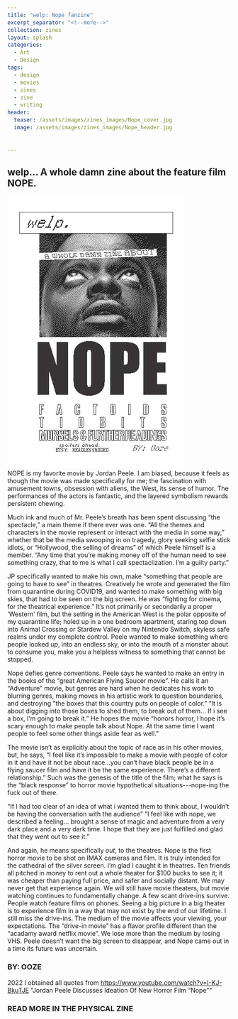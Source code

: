 ```yaml
---
title: "welp: Nope fanzine"
excerpt_separator: "<!--more-->"
collection: zines
layout: splash
categories:
  - Art
  - Design
tags:
  - design
  - movies
  - zines
  - zine
  - writing
header: 
  teaser: /assets/images/zines_images/Nope_cover.jpg
  image: /assets/images/zines_images/Nope_header.jpg

  
---
```

## welp... A whole damn zine about the feature film NOPE.  

<div class="image-container">
  <img src="/assets/images/zines_images/Nope_cover.jpg" alt="cover of the zine">
</div>
NOPE is my favorite movie by Jordan Peele. I am biased, because it feels as though the movie was made specifically for me; the fascination with amusement towns, obsession with aliens, the West, its sense of humor. The performances of the actors is fantastic, and the layered symbolism rewards persistent chewing.

Much ink and much of Mr. Peele’s breath has been spent discussing “the spectacle,” a main theme if there ever was one. “All the themes and characters in the movie represent or interact with the media in some way,” whether that be the media swooping in on tragedy, glory seeking selfie stick idiots, or “Hollywood, the selling of dreams” of which Peele himself is a member. “Any time that you’re making money off of the human need to see something crazy, that to me is what I call spectaclization. I’m a guilty party.”

JP specifically wanted to make his own, make “something that people are going to have to see” in theatres. Creatively he wrote and generated the film from quarantine during COVID19, and wanted to make something with big skies, that had to be seen on the big screen. He was “fighting for cinema, for the theatrical experience.” It’s not primarily or secondarily a proper ‘Western’ film, but the setting in the American West is the polar opposite of my quarantine life; holed up in a one bedroom apartment, staring top down into Animal Crossing or Stardew Valley on my Nintendo Switch, skyless safe realms under my complete control. Peele wanted to make something where people looked *up*, into an endless sky, or into the mouth of a monster about to consume you, make you a helpless witness to something that cannot be stopped.

Nope defies genre conventions. Peele says he wanted to make an entry in the books of the “great American Flying Saucer movie”. He calls it an “Adventure” movie, but genres are hard when he dedicates his work to blurring genres, making moves in his artistic work to question boundaries, and destroying “the boxes that this country puts on people of color.” “It is about digging into those boxes to shed them, to break out of them... If i see a box, I’m going to break it.” He hopes the movie “honors horror, I hope it’s scary enough to make people talk about Nope. At the same time I want people to feel some other things aside fear as well.” 

The movie isn’t as explicitly about the topic of race as in his other movies, but, he says, “I feel like it’s impossible to make a movie with people of color in it and have it not be about race...you can’t have black people be in a flying saucer film and have it be the same experience. There’s a different relationship.” Such was the genesis of the title of the film; what he says is the “black response” to horror movie hypothetical situations---nope-ing the fuck out of there. 

“If I had too clear of an idea of what i wanted them to think about, I wouldn’t be having the conversation with the audience” “I feel like with nope, we described a feeling... brought a sense of magic and adventure from a very dark place and a very dark time. I hope that they are just fulfilled and glad that they went out to see it.”

And again, he means specifically *out*, to the theatres. Nope is the first horror movie to be shot on IMAX cameras and film. It is truly intended for the cathedral of the silver screen. I’m glad I caught it in theatres. Ten friends all pitched in money to rent out a whole theater for $100 bucks to see it; it was cheaper than paying full price, and safer and socially distant. We may never get that experience again. We will still have movie theaters, but movie watching continues to fundamentally change. A few scant drive-ins survive. People watch feature films on phones. Seeing a big picture in a big theater is to experience film in a way that may not exist by the end of our lifetime. I still miss the drive-ins. The medium of the movie affects your viewing, your expectations. The “drive-in movie” has a flavor profile different than the “acadamy award netflix movie”. We lose more than the medium by losing VHS.  Peele doesn’t want the big screen to disappear, and Nope came out in a time its future was uncertain.

### BY: OOZE
2022
I obtained all quotes from 
https://www.youtube.com/watch?v=I-KJ-BkuTJE
“Jordan Peele Discusses Ideation Of New Horror Film “Nope”“

### READ MORE IN THE PHYSICAL ZINE
